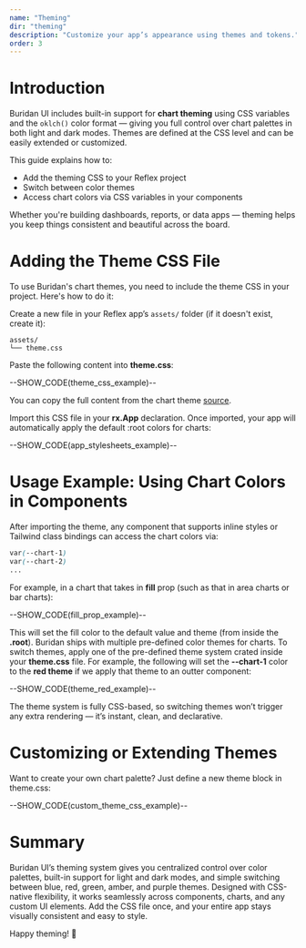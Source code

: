```yaml
---
name: "Theming"
dir: "theming"
description: "Customize your app’s appearance using themes and tokens."
order: 3
---
```


# Introduction

Buridan UI includes built-in support for **chart theming** using CSS variables and the `oklch()` color format — giving you full control over chart palettes in both light and dark modes. Themes are defined at the CSS level and can be easily extended or customized.

This guide explains how to:

- Add the theming CSS to your Reflex project
- Switch between color themes
- Access chart colors via CSS variables in your components

Whether you're building dashboards, reports, or data apps — theming helps you keep things consistent and beautiful across the board.

# Adding the Theme CSS File

To use Buridan's chart themes, you need to include the theme CSS in your project. Here's how to do it:

Create a new file in your Reflex app’s `assets/` folder (if it doesn't exist, create it):

```text
assets/
└── theme.css
```

Paste the following content into **theme.css**:

--SHOW_CODE(theme_css_example)--

You can copy the full content from the chart theme [source](https://github.com/buridan-ui/ui/blob/main/assets/css/globals.css).

Import this CSS file in your **rx.App** declaration. Once imported, your app will automatically apply the default :root colors for charts:

--SHOW_CODE(app_stylesheets_example)--

# Usage Example: Using Chart Colors in Components

After importing the theme, any component that supports inline styles or Tailwind class bindings can access the chart colors via:

```css
var(--chart-1)
var(--chart-2)
...

```

For example, in a chart that takes in **fill** prop (such as that in area charts or bar charts):

--SHOW_CODE(fill_prop_example)--

This will set the fill color to the default value and theme (from inside the **.root**). Buridan ships with multiple pre-defined color themes for charts. To switch themes, apply one of the pre-defined theme system crated inside your **theme.css** file. For example, the following will set the **--chart-1** color to the **red theme** if we apply that theme to an outter component:

--SHOW_CODE(theme_red_example)--

The theme system is fully CSS-based, so switching themes won’t trigger any extra rendering — it’s instant, clean, and declarative.

# Customizing or Extending Themes

Want to create your own chart palette? Just define a new theme block in theme.css:

--SHOW_CODE(custom_theme_css_example)--

# Summary

Buridan UI’s theming system gives you centralized control over color palettes, built-in support for light and dark modes, and simple switching between blue, red, green, amber, and purple themes. Designed with CSS-native flexibility, it works seamlessly across components, charts, and any custom UI elements. Add the CSS file once, and your entire app stays visually consistent and easy to style.

Happy theming! 🎨